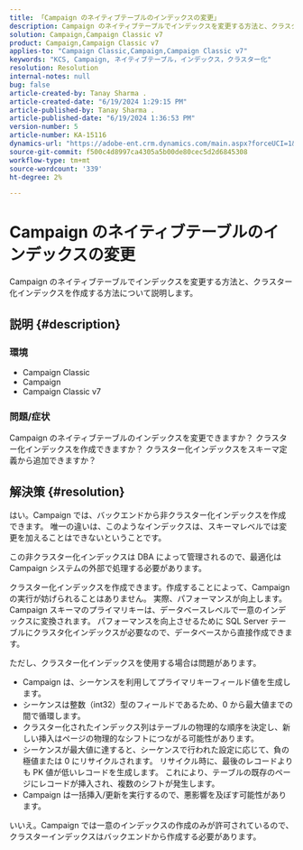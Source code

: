```yaml
---
title: 「Campaign のネイティブテーブルのインデックスの変更」
description: Campaign のネイティブテーブルでインデックスを変更する方法と、クラスター化インデックスを作成する方法について説明します。
solution: Campaign,Campaign Classic v7
product: Campaign,Campaign Classic v7
applies-to: "Campaign Classic,Campaign,Campaign Classic v7"
keywords: "KCS, Campaign, ネイティブテーブル，インデックス，クラスター化"
resolution: Resolution
internal-notes: null
bug: false
article-created-by: Tanay Sharma .
article-created-date: "6/19/2024 1:29:15 PM"
article-published-by: Tanay Sharma .
article-published-date: "6/19/2024 1:36:53 PM"
version-number: 5
article-number: KA-15116
dynamics-url: "https://adobe-ent.crm.dynamics.com/main.aspx?forceUCI=1&pagetype=entityrecord&etn=knowledgearticle&id=a79ae8e9-3f2e-ef11-840b-6045bd0065b6"
source-git-commit: f500c4d8997ca4305a5b00de80cec5d2d6845308
workflow-type: tm+mt
source-wordcount: '339'
ht-degree: 2%

---
```


# Campaign のネイティブテーブルのインデックスの変更


Campaign のネイティブテーブルでインデックスを変更する方法と、クラスター化インデックスを作成する方法について説明します。

## 説明 {#description}


### 環境

- Campaign Classic
- Campaign
- Campaign Classic v7


### 問題/症状

Campaign のネイティブテーブルのインデックスを変更できますか？
クラスター化インデックスを作成できますか？
クラスター化インデックスをスキーマ定義から追加できますか？


## 解決策 {#resolution}


はい。Campaign では、バックエンドから非クラスター化インデックスを作成できます。 唯一の違いは、このようなインデックスは、スキーマレベルでは変更を加えることはできないということです。

この非クラスター化インデックスは DBA によって管理されるので、最適化は Campaign システムの外部で処理する必要があります。

クラスター化インデックスを作成できます。作成することによって、Campaign の実行が妨げられることはありません。 実際、パフォーマンスが向上します。 Campaign スキーマのプライマリキーは、データベースレベルで一意のインデックスに変換されます。 パフォーマンスを向上させるために SQL Server テーブルにクラスタ化インデックスが必要なので、データベースから直接作成できます。

ただし、クラスター化インデックスを使用する場合は問題があります。

- Campaign は、シーケンスを利用してプライマリキーフィールド値を生成します。
- シーケンスは整数（int32）型のフィールドであるため、0 から最大値までの間で循環します。
- クラスター化されたインデックス列はテーブルの物理的な順序を決定し、新しい挿入はページの物理的なシフトにつながる可能性があります。
- シーケンスが最大値に達すると、シーケンスで行われた設定に応じて、負の極値または 0 にリサイクルされます。 リサイクル時に、最後のレコードよりも PK 値が低いレコードを生成します。 これにより、テーブルの既存のページにレコードが挿入され、複数のシフトが発生します。
- Campaign は一括挿入/更新を実行するので、悪影響を及ぼす可能性があります。




いいえ。Campaign では一意のインデックスの作成のみが許可されているので、クラスターインデックスはバックエンドから作成する必要があります。
